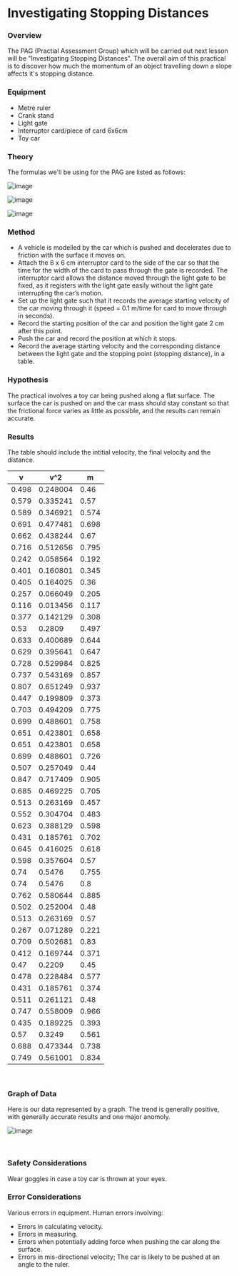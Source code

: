 # Investigating Stopping Distances

### Overview

The PAG (Practial Assessment Group) which will be carried out next lesson will be "Investigating Stopping Distances". The overall aim of this practical is to discover how much the momentum of an object travelling down a slope affects it's stopping distance.


### Equipment
- Metre ruler
- Crank stand
- Light gate
- Interruptor card/piece of card 6x6cm
- Toy car


### Theory
The formulas we'll be using for the PAG are listed as follows:

![image](https://user-images.githubusercontent.com/90699946/146373595-0d035e33-de3b-4d69-a0de-e6d05f8b133d.png)

![image](https://user-images.githubusercontent.com/90699946/146373746-125d3178-20d0-4267-838b-a8e41da39616.png)

![image](https://user-images.githubusercontent.com/90699946/146373796-d650332d-a168-4d37-a2db-8d5a6c848cf3.png)

### Method

- A vehicle is modelled by the car which is pushed and decelerates due to friction with the surface it moves on.
- Attach the 6 x 6 cm interruptor card to the side of the car so that the time for the width of the card to pass through the gate is recorded. The interruptor card allows the distance moved through the light gate to be fixed, as it registers with the light gate easily without the light gate interrupting the car’s motion.
- Set up the light gate such that it records the average starting velocity of the car moving through it (speed = 0.1 m/time for card to move through in seconds).
- Record the starting position of the car and position the light gate 2 cm after this point.
- Push the car and record the position at which it stops.
- Record the average starting velocity and the corresponding distance between the light gate and the stopping point (stopping distance), in a table. 

### Hypothesis

The practical involves a toy car being pushed along a flat surface. The surface the car is pushed on and the car mass should stay constant so that the
frictional force varies as little as possible, and the results can remain accurate.

### Results

The table should include the intitial velocity, the final velocity and the distance.

v	| v^2 |	m
------------ | ------------- | ---------
0.498	|0.248004	|0.46|
0.579	|0.335241	|0.57
0.589	|0.346921	|0.574
0.691	|0.477481	|0.698
0.662	|0.438244	|0.67
0.716	|0.512656	|0.795
0.242	|0.058564	|0.192
0.401	|0.160801	|0.345
0.405	|0.164025	|0.36
0.257	|0.066049	|0.205
0.116	|0.013456	|0.117
0.377	|0.142129	|0.308
0.53	|0.2809	|0.497
0.633	|0.400689	|0.644
0.629	|0.395641	|0.647
0.728	|0.529984	|0.825
0.737	|0.543169	|0.857
0.807	|0.651249	|0.937
0.447	|0.199809	|0.373
0.703	|0.494209	|0.775
0.699	|0.488601	|0.758
0.651	|0.423801	|0.658
0.651	|0.423801	|0.658
0.699	|0.488601	|0.726
0.507	|0.257049	|0.44
0.847	|0.717409	|0.905
0.685	|0.469225	|0.705
0.513	|0.263169	|0.457
0.552	|0.304704	|0.483
0.623	|0.388129	|0.598
0.431	|0.185761	|0.702
0.645	|0.416025	|0.618
0.598	|0.357604	|0.57
0.74	|0.5476	|0.755
0.74	|0.5476	|0.8
0.762	|0.580644	|0.885
0.502	|0.252004	|0.48
0.513	|0.263169	|0.57
0.267	|0.071289	|0.221
0.709	|0.502681	|0.83
0.412	|0.169744	|0.371
0.47	|0.2209	|0.45
0.478	|0.228484	|0.577
0.431	|0.185761	|0.374
0.511	|0.261121	|0.48
0.747	|0.558009	|0.966
0.435	|0.189225	|0.393
0.57	|0.3249	|0.561
0.688	|0.473344	|0.738
0.749	|0.561001	|0.834

<br>

### Graph of Data

Here is our data represented by a graph. The trend is generally positive, with generally accurate results and one major anomoly.

![image](https://user-images.githubusercontent.com/90699946/150414698-6f4390d4-7f29-4a4b-8652-f481be11c5d4.png)

<br>

### Safety Considerations

Wear goggles in case a toy car is thrown at your eyes.

### Error Considerations

Various errors in equipment. Human errors involving:
- Errors in calculating velocity.
- Errors in measuring.
- Errors when potentially adding force when pushing the car along the surface.
- Errors in mis-directional velocity; The car is likely to be pushed at an angle to the ruler.
